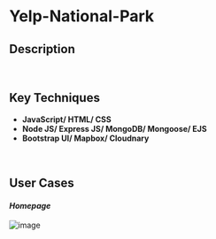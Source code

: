 # Yelp-National-Park


## Description

 

<br />
 
## Key Techniques

* **JavaScript/ HTML/ CSS**
* **Node JS/ Express JS/ MongoDB/ Mongoose/ EJS**
* **Bootstrap UI/ Mapbox/ Cloudnary**

<br />

## User Cases
 
#### *Homepage*
![image](https://user-images.githubusercontent.com/107600887/184047269-9630c1e1-d804-4c38-8d73-da94eb42f1a3.png)

 
